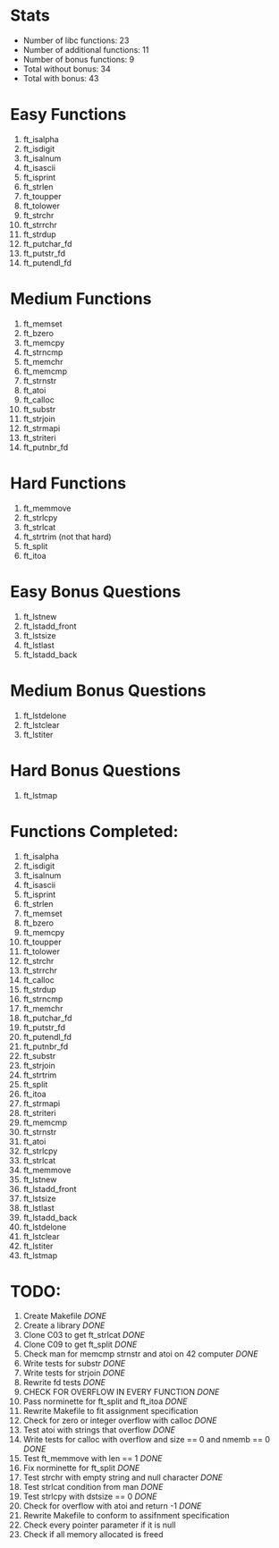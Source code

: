 # Stats
* Number of libc functions: 23
* Number of additional functions: 11
* Number of bonus functions: 9
* Total without bonus: 34
* Total with bonus: 43

# Easy Functions
1. ft_isalpha
2. ft_isdigit
3. ft_isalnum
4. ft_isascii
5. ft_isprint
6. ft_strlen
7. ft_toupper
8. ft_tolower
9. ft_strchr
10. ft_strrchr
11. ft_strdup
12. ft_putchar_fd
13. ft_putstr_fd
14. ft_putendl_fd

# Medium Functions
1. ft_memset
2. ft_bzero
3. ft_memcpy
4. ft_strncmp
5. ft_memchr
6. ft_memcmp
7. ft_strnstr
8. ft_atoi
9. ft_calloc
10. ft_substr
11. ft_strjoin
12. ft_strmapi
13. ft_striteri
14. ft_putnbr_fd

# Hard Functions
1. ft_memmove
2. ft_strlcpy
3. ft_strlcat
4. ft_strtrim (not that hard)
5. ft_split
6. ft_itoa

# Easy Bonus Questions
1. ft_lstnew
2. ft_lstadd_front
3. ft_lstsize
4. ft_lstlast
5. ft_lstadd_back

# Medium Bonus Questions
1. ft_lstdelone
2. ft_lstclear
3. ft_lstiter

# Hard Bonus Questions
1. ft_lstmap

# Functions Completed:
1. ft_isalpha
2. ft_isdigit
3. ft_isalnum
4. ft_isascii
5. ft_isprint
6. ft_strlen
7. ft_memset
8. ft_bzero
9. ft_memcpy
10. ft_toupper
11. ft_tolower
12. ft_strchr
13. ft_strrchr
14. ft_calloc
15. ft_strdup
16. ft_strncmp
17. ft_memchr
18. ft_putchar_fd
19. ft_putstr_fd
20. ft_putendl_fd
21. ft_putnbr_fd
22. ft_substr
23. ft_strjoin
24. ft_strtrim
25. ft_split
26. ft_itoa
27. ft_strmapi
28. ft_striteri
29. ft_memcmp
30. ft_strnstr
31. ft_atoi
32. ft_strlcpy
33. ft_strlcat
34. ft_memmove
35. ft_lstnew
36. ft_lstadd_front
37. ft_lstsize
38. ft_lstlast
39. ft_lstadd_back
40. ft_lstdelone
41. ft_lstclear
42. ft_lstiter
43. ft_lstmap

# TODO:
1. Create Makefile *DONE*
2. Create a library *DONE*
3. Clone C03 to get ft_strlcat *DONE*
4. Clone C09 to get ft_split *DONE*
5. Check man for memcmp strnstr and atoi on 42 computer *DONE*
6. Write tests for substr *DONE*
7. Write tests for strjoin *DONE*
8. Rewrite fd tests *DONE*
9. CHECK FOR OVERFLOW IN EVERY FUNCTION *DONE*
10. Pass norminette for ft_split and ft_itoa *DONE*
11. Rewrite Makefile to fit assignment specification
12. Check for zero or integer overflow with calloc *DONE*
13. Test atoi with strings that overflow *DONE*
14. Write tests for calloc with overflow and size == 0 and nmemb == 0 *DONE*
15. Test ft_memmove with len == 1 *DONE*
16. Fix norminette for ft_split *DONE*
17. Test strchr with empty string and null character *DONE*
18. Test strlcat condition from man *DONE*
19. Test strlcpy with dstsize == 0 *DONE*
20. Check for overflow with atoi and return -1 *DONE*
21. Rewrite Makefile to conform to assifnment specification
22. Check every pointer parameter if it is null
23. Check if all memory allocated is freed
